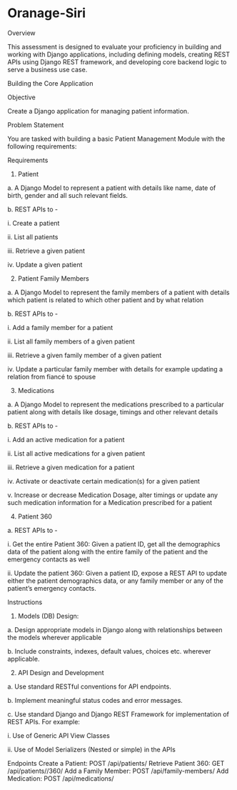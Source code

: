 # Oranage-Siri

Overview

This assessment is designed to evaluate your proficiency in building and working with Django applications, including defining models, creating REST APIs using Django REST framework, and developing core backend logic to serve a business use case.

Building the Core Application

Objective

Create a Django application for managing patient information.

Problem Statement

You are tasked with building a basic Patient Management Module with the following requirements:

Requirements

1. Patient

a. A Django Model to represent a patient with details like name, date of birth, gender and all such relevant fields.

b. REST APIs to -

i. Create a patient

ii. List all patients

iii. Retrieve a given patient

iv. Update a given patient

2. Patient Family Members

a. A Django Model to represent the family members of a patient with details which patient is related to which other patient and by what relation

b. REST APIs to -

i. Add a family member for a patient

ii. List all family members of a given patient

iii. Retrieve a given family member of a given patient

iv. Update a particular family member with details for example updating a relation from fiancé to spouse

3. Medications

a. A Django Model to represent the medications prescribed to a particular patient along with details like dosage, timings and other relevant details

b. REST APIs to -

i. Add an active medication for a patient

ii. List all active medications for a given patient

iii. Retrieve a given medication for a patient

iv. Activate or deactivate certain medication(s) for a given patient

v. Increase or decrease Medication Dosage, alter timings or update any such medication information for a Medication prescribed for a patient

4. Patient 360

a. REST APIs to -

i. Get the entire Patient 360: Given a patient ID, get all the demographics data of the patient along with the entire family of the patient and the emergency contacts as well

ii. Update the patient 360: Given a patient ID, expose a REST API to update either the patient demographics data, or any family member or any of the patient’s emergency contacts.

Instructions

1. Models (DB) Design:

a. Design appropriate models in Django along with relationships between the models wherever applicable

b. Include constraints, indexes, default values, choices etc. wherever applicable.

2. API Design and Development

a. Use standard RESTful conventions for API endpoints.

b. Implement meaningful status codes and error messages.

c. Use standard Django and Django REST Framework for implementation of REST APIs. For example:

i. Use of Generic API View Classes

ii. Use of Model Serializers (Nested or simple) in the APIs


Endpoints
Create a Patient: POST /api/patients/
Retrieve Patient 360: GET /api/patients/<id>/360/
Add a Family Member: POST /api/family-members/
Add Medication: POST /api/medications/


